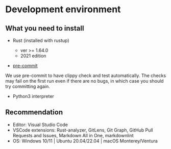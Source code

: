 # Development environment

## What you need to install

* Rust (installed with rustup)

  * ver >= 1.64.0
  * 2021 edition

* [pre-commit](https://pre-commit.com/)

We use pre-commit to have clippy check and test automatically.
The checks may fail on the first run even if there are no bugs, in which case you should try committing again.

* Python3 interpreter

## Recommendation

* Editor: Visual Studio Code
* VSCode extensions: Rust-analyzer, GitLens, Git Graph, GitHub Pull Requests and Issues, Markdown All in One, markdownlint
* OS: Windows 10/11 | Ubuntu 20.04/22.04 | macOS Monterey/Ventura

